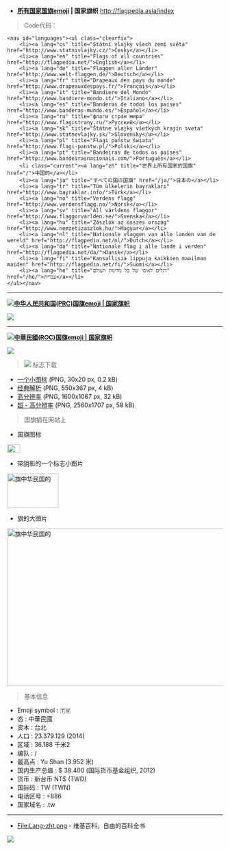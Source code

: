 - **[所有国家国旗emoji](http://flagpedia.asia/index) | 国家旗帜**
http://flagpedia.asia/index

> Code代码：

```
<nav id="languages"><ul class="clearfix">
	<li><a lang="cs" title="Státní vlajky všech zemí světa" href="http://www.statnivlajky.cz/">Česky</a></li>
	<li><a lang="en" title="Flags of all countries" href="http://flagpedia.net/">English</a></li>
	<li><a lang="de" title="Flaggen aller Länder" href="http://www.welt-flaggen.de/">Deutsch</a></li>
	<li><a lang="fr" title="Drapeaux des pays du monde" href="http://www.drapeauxdespays.fr/">Français</a></li>
	<li><a lang="it" title="Bandiere del Mondo" href="http://www.bandiere-mondo.it/">Italiano</a></li>
	<li><a lang="es" title="Banderas de todos los países" href="http://www.banderas-mundo.es/">Español</a></li>
	<li><a lang="ru" title="флаги стран мира" href="http://www.flagistrany.ru/">Русский</a></li>
	<li><a lang="sk" title="Štátne vlajky všetkých krajín sveta" href="http://www.statnevlajky.sk/">Slovensky</a></li>
	<li><a lang="pl" title="Flagi państw świata" href="http://www.flagi-panstw.pl/">Polski</a></li>
	<li><a lang="pt" title="Bandeiras de todos os países" href="http://www.bandeirasnacionais.com/">Português</a></li>
	<li class="current"><a lang="zh" title="世界上所有国家的国旗" href="/">中国的</a></li>
	<li><a lang="ja" title="すべての国の国旗" href="/ja/">日本の</a></li>
	<li><a lang="tr" title="Tüm ülkelerin bayrakları" href="http://www.bayraklar.info/">Türk</a></li>
	<li><a lang="no" title="Verdens flagg" href="http://www.verdensflagg.no/">Norsk</a></li>
	<li><a lang="sv" title="All världens flaggor" href="http://www.flaggorvarlden.se/">Svenska</a></li>
	<li><a lang="hu" title="Zászlók az összes ország" href="http://www.nemzetizaszlok.hu/">Magyar</a></li>
	<li><a lang="nl" title="Nationale vlaggen van alle landen van de wereld" href="http://flagpedia.net/nl/">Dutch</a></li>
	<li><a lang="da" title="Nationale flag i alle lande i verden" href="http://flagpedia.net/da/">Dansk</a></li>
	<li><a lang="fi" title="Kansallisia lippuja kaikkien maailman maiden" href="http://flagpedia.net/fi/">Suomi</a></li>
	<li><a lang="he" title="דגלים לאומי של כל מדינות העולם" href="/he/">עברית</a></li>
</ul></nav>
```
----------------------------------------------------------------------------

**<img src="https://github.com/taoste/Hello-World/blob/master/images/favicon-ico/ROC/cn.png?raw=true"/>[中华人民共和国(PRC)国旗emoji | 国家旗帜](http://flagpedia.asia/the-people-s-republic-of-china)**

<img src="https://github.com/taoste/Hello-World/blob/master/images/favicon-ico/ROC/cn（580x387）.png?raw=true"/>

----------------------------------------------------------------------------

**<img src="https://github.com/taoste/Hello-World/blob/master/images/favicon-ico/ROC/tw.png?raw=true"/>[中華民國(ROC)国旗emoji | 国家旗帜](http://flagpedia.asia/the-republic-of-china)**

<img src="https://github.com/taoste/Hello-World/blob/master/images/favicon-ico/ROC/tw (2560x1707).png?raw=true"/>

> <img src="https://github.com/taoste/Hello-World/blob/master/images/favicon-ico/ROC/tw.png?raw=true"/> 标志下载
- [一个小图标](http://flagpedia.asia/data/flags/mini/tw.png) (PNG, 30x20 px, 0.2 kB)
- [经典解析](http://flagpedia.asia/data/flags/normal/tw.png) (PNG, 550x367 px, 4 kB)
- [高分辨率](http://flagpedia.asia/data/flags/big/tw.png) (PNG, 1600x1067 px, 32 kB)
- [超 - 高分辨率](http://flagpedia.asia/data/flags/ultra/tw.png) (PNG, 2560x1707 px, 58 kB)

> 国旗插在网站上

- 国旗图标

<a href="http://flagpedia.asia/the-republic-of-china"><img alt="旗中华民国的" src="//flagpedia.asia/data/flags/mini/tw.png" width="30" height="20" /></a>

- 带阴影的一个标志小图片

<a href="http://flagpedia.asia/the-republic-of-china"><img alt="旗中华民国的" src="//flagpedia.asia/data/flags/small/tw.png" width="120" height="80" /></a>

- 旗的大图片

<a href="http://flagpedia.asia/the-republic-of-china"><img alt="旗中华民国的" src="//flagpedia.asia/data/flags/normal/tw.png" width="550" height="367" /></a>

> 基本信息
- Emoji symbol : 🇹🇼
- 态 : 中華民國
- 资本 : 台北
- 人口 : 23.379.129 (2014)
- 区域 : 36.188 千米2
- 编队 : /
- 最高点 : Yu Shan (3.952 米)
- 国内生产总值 : $ 38.400 (国际货币基金组织, 2012)
- 货币 : 新台币 NT$ (TWD)
- 国际码 : TW (TWN)
- 电话区号 : +886
- 国家域名 : .tw

----------------------------------------------------------------------------

- [File:Lang-zht.png](https://zh.wikipedia.org/wiki/File:Lang-zht.png) - 维基百科，自由的百科全书

<img src="https://upload.wikimedia.org/wikipedia/commons/0/02/Lang-zht.png?raw=true"/>
